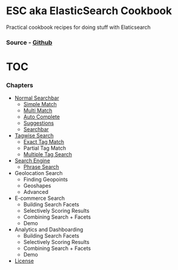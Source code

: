 # ESC aka ElasticSearch Cookbook

Practical cookbook recipes for doing stuff with Elaticsearch

### Source - [Github](https://github.com/appbaseio/esc)

# TOC

### Chapters

* [Normal Searchbar](/searchbar/introduction.md)
  * [Simple Match](/searchbar/simple-match.md)
  * [Multi Match](/searchbar/multi-match.md)
  * [Auto Complete](/searchbar/auto-complete.md)
  * [Suggestions](/searchbar/suggestions.md)
  * [Searchbar](/searchbar/searchbar.md)
* [Tagwise Search](/tagwise-search/introduction.md)
  * [Exact Tag Match](/tagwise-search/exact-match.md)
  * Partial Tag Match
  * [Multiple Tag Search](/tagwise-search/arrays.md)
* [Search Engine](/phrase-search/introduction.md)
  * [Phrase Search](/phrase-search/phrase_match.md)
* Geolocation Search
  * Finding Geopoints
  * Geoshapes
  * Advanced
* E-commerce Search
  * Building Search Facets
  * Selectively Scoring Results
  * Combining Search + Facets
  * Demo
* Analytics and Dashboarding
  * Building Search Facets
  * Selectively Scoring Results
  * Combining Search + Facets
  * Demo
* [License](license.md)



